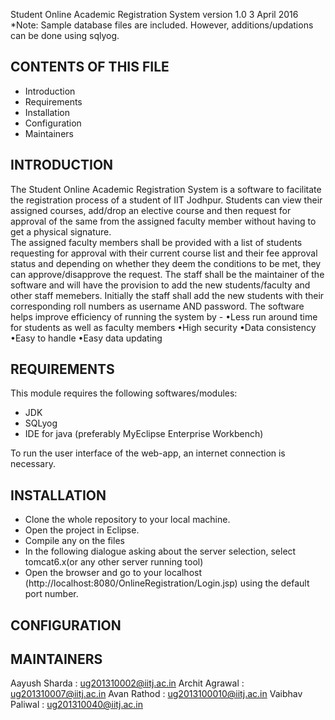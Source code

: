 Student Online Academic Registration System      version 1.0      3 April 2016
*Note: Sample database files are included. However, additions/updations can be done using sqlyog.

CONTENTS OF THIS FILE
---------------------

 * Introduction
 * Requirements
 * Installation
 * Configuration
 * Maintainers

 INTRODUCTION
------------

The Student Online Academic Registration System is a software to facilitate the registration process of a student of IIT Jodhpur. Students can view their assigned courses, add/drop an elective course and then request for approval of the same from the assigned faculty member without having to get a physical signature. 	
The assigned faculty members shall be provided with a list of students requesting for approval with their current course list and their fee approval status and depending on whether they deem the conditions to be met, they can approve/disapprove the request. 
The staff shall be the maintainer of the software and will have the provision to add the new students/faculty and other staff memebers. Initially the staff shall add the new students with their corresponding roll numbers as username AND password.
The software helps improve efficiency of running the system by - 
 •Less run around time for students as well as faculty members 
 •High security
 •Data consistency 
 •Easy to handle 
 •Easy data updating 
 
 REQUIREMENTS
------------

This module requires the following softwares/modules:

* JDK
* SQLyog
* IDE for java (preferably MyEclipse Enterprise Workbench)

To run the user interface of the web-app, an internet connection is necessary.

INSTALLATION
------------

* Clone the whole repository to your local machine.
* Open the project in Eclipse.
* Compile any on the files
* In the following dialogue asking about the server selection, select tomcat6.x(or any other server running tool)
* Open the browser and go to your localhost (http://localhost:8080/OnlineRegistration/Login.jsp) using the default port number.

CONFIGURATION
-------------


MAINTAINERS
-----------

Aayush Sharda : ug201310002@iitj.ac.in
Archit Agrawal : ug201310007@iitj.ac.in
Avan Rathod : ug2013100010@iitj.ac.in
Vaibhav Paliwal : ug201310040@iitj.ac.in
